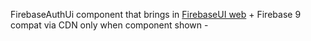 FirebaseAuthUi component that brings in [FirebaseUI web](https://github.com/firebase/firebaseui-web) + Firebase 9 compat via CDN only when component shown - 